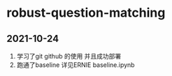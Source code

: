 # robust-question-matching
## 2021-10-24
1. 学习了git github 的使用 并且成功部署
2. 跑通了baseline 详见ERNIE baseline.ipynb
